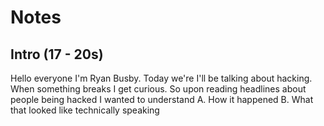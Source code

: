# Notes

## Intro (17 - 20s)

   Hello everyone I'm Ryan Busby.
   Today we're I'll be talking about hacking.
   When something breaks I get curious.
   So upon reading headlines about people being hacked I wanted to understand
     A. How it happened
     B. What that looked like technically speaking




